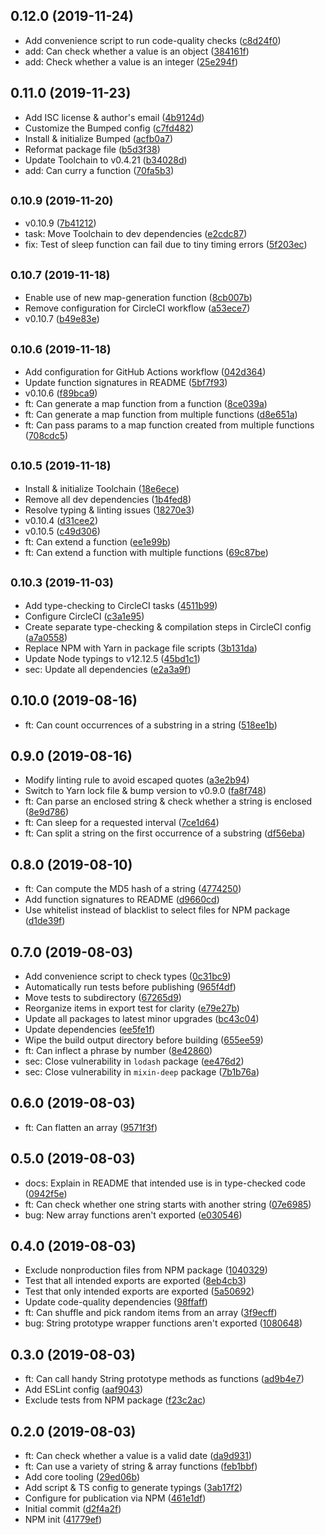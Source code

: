 ## 0.12.0 (2019-11-24)

* Add convenience script to run code-quality checks ([c8d24f0](https://github.com/skypilotcc/sugarbowl/commit/c8d24f0))
* add: Can check whether a value is an object ([384161f](https://github.com/skypilotcc/sugarbowl/commit/384161f))
* add: Check whether a value is an integer ([25e294f](https://github.com/skypilotcc/sugarbowl/commit/25e294f))



## 0.11.0 (2019-11-23)

* Add ISC license & author's email ([4b9124d](https://github.com/skypilotcc/sugarbowl/commit/4b9124d))
* Customize the Bumped config ([c7fd482](https://github.com/skypilotcc/sugarbowl/commit/c7fd482))
* Install & initialize Bumped ([acfb0a7](https://github.com/skypilotcc/sugarbowl/commit/acfb0a7))
* Reformat package file ([b5d3f38](https://github.com/skypilotcc/sugarbowl/commit/b5d3f38))
* Update Toolchain to v0.4.21 ([b34028d](https://github.com/skypilotcc/sugarbowl/commit/b34028d))
* add: Can curry a function ([70fa5b3](https://github.com/skypilotcc/sugarbowl/commit/70fa5b3))



## <small>0.10.9 (2019-11-20)</small>

* v0.10.9 ([7b41212](https://github.com/skypilotcc/sugarbowl/commit/7b41212))
* task: Move Toolchain to dev dependencies ([e2cdc87](https://github.com/skypilotcc/sugarbowl/commit/e2cdc87))
* fix: Test of sleep function can fail due to tiny timing errors ([5f203ec](https://github.com/skypilotcc/sugarbowl/commit/5f203ec))



## <small>0.10.7 (2019-11-18)</small>

* Enable use of new map-generation function ([8cb007b](https://github.com/skypilotcc/sugarbowl/commit/8cb007b))
* Remove configuration for CircleCI workflow ([a53ece7](https://github.com/skypilotcc/sugarbowl/commit/a53ece7))
* v0.10.7 ([b49e83e](https://github.com/skypilotcc/sugarbowl/commit/b49e83e))



## <small>0.10.6 (2019-11-18)</small>

* Add configuration for GitHub Actions workflow ([042d364](https://github.com/skypilotcc/sugarbowl/commit/042d364))
* Update function signatures in README ([5bf7f93](https://github.com/skypilotcc/sugarbowl/commit/5bf7f93))
* v0.10.6 ([f89bca9](https://github.com/skypilotcc/sugarbowl/commit/f89bca9))
* ft: Can generate a map function from a function ([8ce039a](https://github.com/skypilotcc/sugarbowl/commit/8ce039a))
* ft: Can generate a map function from multiple functions ([d8e651a](https://github.com/skypilotcc/sugarbowl/commit/d8e651a))
* ft: Can pass params to a map function created from multiple functions ([708cdc5](https://github.com/skypilotcc/sugarbowl/commit/708cdc5))



## <small>0.10.5 (2019-11-18)</small>

* Install & initialize Toolchain ([18e6ece](https://github.com/skypilotcc/sugarbowl/commit/18e6ece))
* Remove all dev dependencies ([1b4fed8](https://github.com/skypilotcc/sugarbowl/commit/1b4fed8))
* Resolve typing & linting issues ([18270e3](https://github.com/skypilotcc/sugarbowl/commit/18270e3))
* v0.10.4 ([d31cee2](https://github.com/skypilotcc/sugarbowl/commit/d31cee2))
* v0.10.5 ([c49d306](https://github.com/skypilotcc/sugarbowl/commit/c49d306))
* ft: Can extend a function ([ee1e99b](https://github.com/skypilotcc/sugarbowl/commit/ee1e99b))
* ft: Can extend a function with multiple functions ([69c87be](https://github.com/skypilotcc/sugarbowl/commit/69c87be))



## <small>0.10.3 (2019-11-03)</small>

* Add type-checking to CircleCI tasks ([4511b99](https://github.com/skypilotcc/sugarbowl/commit/4511b99))
* Configure CircleCI ([c3a1e95](https://github.com/skypilotcc/sugarbowl/commit/c3a1e95))
* Create separate type-checking & compilation steps in CircleCI config ([a7a0558](https://github.com/skypilotcc/sugarbowl/commit/a7a0558))
* Replace NPM with Yarn in package file scripts ([3b131da](https://github.com/skypilotcc/sugarbowl/commit/3b131da))
* Update Node typings to v12.12.5 ([45bd1c1](https://github.com/skypilotcc/sugarbowl/commit/45bd1c1))
* sec: Update all dependencies ([e2a3a9f](https://github.com/skypilotcc/sugarbowl/commit/e2a3a9f))



## 0.10.0 (2019-08-16)

* ft: Can count occurrences of a substring in a string ([518ee1b](https://github.com/skypilotcc/sugarbowl/commit/518ee1b))



## 0.9.0 (2019-08-16)

* Modify linting rule to avoid escaped quotes ([a3e2b94](https://github.com/skypilotcc/sugarbowl/commit/a3e2b94))
* Switch to Yarn lock file & bump version to v0.9.0 ([fa8f748](https://github.com/skypilotcc/sugarbowl/commit/fa8f748))
* ft: Can parse an enclosed string & check whether a string is enclosed ([8e9d786](https://github.com/skypilotcc/sugarbowl/commit/8e9d786))
* ft: Can sleep for a requested interval ([7ce1d64](https://github.com/skypilotcc/sugarbowl/commit/7ce1d64))
* ft: Can split a string on the first occurrence of a substring ([df56eba](https://github.com/skypilotcc/sugarbowl/commit/df56eba))



## 0.8.0 (2019-08-10)

* ft: Can compute the MD5 hash of a string ([4774250](https://github.com/skypilotcc/sugarbowl/commit/4774250))
* Add function signatures to README ([d9660cd](https://github.com/skypilotcc/sugarbowl/commit/d9660cd))
* Use whitelist instead of blacklist to select files for NPM package ([d1de39f](https://github.com/skypilotcc/sugarbowl/commit/d1de39f))



## 0.7.0 (2019-08-03)

* Add convenience script to check types ([0c31bc9](https://github.com/skypilotcc/sugarbowl/commit/0c31bc9))
* Automatically run tests before publishing ([965f4df](https://github.com/skypilotcc/sugarbowl/commit/965f4df))
* Move tests to subdirectory ([67265d9](https://github.com/skypilotcc/sugarbowl/commit/67265d9))
* Reorganize items in export test for clarity ([e79e27b](https://github.com/skypilotcc/sugarbowl/commit/e79e27b))
* Update all packages to latest minor upgrades ([bc43c04](https://github.com/skypilotcc/sugarbowl/commit/bc43c04))
* Update dependencies ([ee5fe1f](https://github.com/skypilotcc/sugarbowl/commit/ee5fe1f))
* Wipe the build output directory before building ([655ee59](https://github.com/skypilotcc/sugarbowl/commit/655ee59))
* ft: Can inflect a phrase by number ([8e42860](https://github.com/skypilotcc/sugarbowl/commit/8e42860))
* sec: Close vulnerability in `lodash` package ([ee476d2](https://github.com/skypilotcc/sugarbowl/commit/ee476d2))
* sec: Close vulnerability in `mixin-deep` package ([7b1b76a](https://github.com/skypilotcc/sugarbowl/commit/7b1b76a))



## 0.6.0 (2019-08-03)

* ft: Can flatten an array ([9571f3f](https://github.com/skypilotcc/sugarbowl/commit/9571f3f))



## 0.5.0 (2019-08-03)

* docs: Explain in README that intended use is in type-checked code ([0942f5e](https://github.com/skypilotcc/sugarbowl/commit/0942f5e))
* ft: Can check whether one string starts with another string ([07e6985](https://github.com/skypilotcc/sugarbowl/commit/07e6985))
* bug: New array functions aren't exported ([e030546](https://github.com/skypilotcc/sugarbowl/commit/e030546))



## 0.4.0 (2019-08-03)

* Exclude nonproduction files from NPM package ([1040329](https://github.com/skypilotcc/sugarbowl/commit/1040329))
* Test that all intended exports are exported ([8eb4cb3](https://github.com/skypilotcc/sugarbowl/commit/8eb4cb3))
* Test that only intended exports are exported ([5a50692](https://github.com/skypilotcc/sugarbowl/commit/5a50692))
* Update code-quality dependencies ([98ffaff](https://github.com/skypilotcc/sugarbowl/commit/98ffaff))
* ft: Can shuffle and pick random items from an array ([3f9ecff](https://github.com/skypilotcc/sugarbowl/commit/3f9ecff))
* bug: String prototype wrapper functions aren't exported ([1080648](https://github.com/skypilotcc/sugarbowl/commit/1080648))



## 0.3.0 (2019-08-03)

* ft: Can call handy String prototype methods as functions ([ad9b4e7](https://github.com/skypilotcc/sugarbowl/commit/ad9b4e7))
* Add ESLint config ([aaf9043](https://github.com/skypilotcc/sugarbowl/commit/aaf9043))
* Exclude tests from NPM package ([f23c2ac](https://github.com/skypilotcc/sugarbowl/commit/f23c2ac))



## 0.2.0 (2019-08-03)

* ft: Can check whether a value is a valid date ([da9d931](https://github.com/skypilotcc/sugarbowl/commit/da9d931))
* ft: Can use a variety of string & array functions ([feb1bbf](https://github.com/skypilotcc/sugarbowl/commit/feb1bbf))
* Add core tooling ([29ed06b](https://github.com/skypilotcc/sugarbowl/commit/29ed06b))
* Add script & TS config to generate typings ([3ab17f2](https://github.com/skypilotcc/sugarbowl/commit/3ab17f2))
* Configure for publication via NPM ([461e1df](https://github.com/skypilotcc/sugarbowl/commit/461e1df))
* Initial commit ([d2f4a2f](https://github.com/skypilotcc/sugarbowl/commit/d2f4a2f))
* NPM init ([41779ef](https://github.com/skypilotcc/sugarbowl/commit/41779ef))



